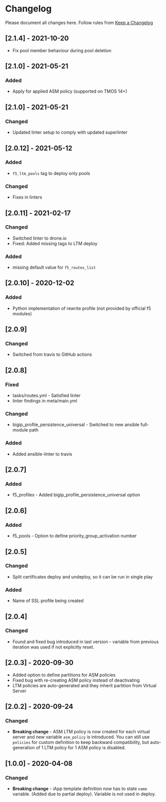 # Changelog

Please document all changes here.
Follow rules from [Keep a Changelog](https://keepachangelog.com/en/0.3.0/)
## [2.1.4] - 2021-10-20
- Fix pool member behaviour during pool deletion

## [2.1.0] - 2021-05-21
### Added
- Apply for applied ASM policy (supported on TMOS 14+)

## [2.1.0] - 2021-05-21
### Changed
- Updated linter setup to comply with updated superlinter

## [2.0.12] - 2021-05-12
### Added
- `f5_ltm_pools` tag to deploy only pools

### Changed
- Fixes in linters

## [2.0.11] - 2021-02-17
### Changed
- Switched linter to drone.io
- Fixed: Added missing tags to LTM deploy

### Added
- missing default value for `f5_routes_list`

## [2.0.10] - 2020-12-02
### Added
- Python implementation of rewrite profile (not provided by official f5 modules)

## [2.0.9]
### Changed
- Switched from travis to GitHub actions

## [2.0.8]
### Fixed
- tasks/routes.yml - Satisfied linter
- linter findings in meta/main.yml

### Changed
- bigip_profile_persistence_universal - Switched to new ansible full-module path

### Added
- Added ansible-linter to travis

## [2.0.7]
### Added
- f5_profiles - Added bigip_profile_persistence_universal option

## [2.0.6]
### Added
- f5_pools - Option to define priority_group_activation number

## [2.0.5]
### Changed
- Split certificates deploy and undeploy, so it can be run in single play
### Added
- Name of SSL profile being created

## [2.0.4]
### Changed
- Found and fixed bug introduced in last version - variable from previous iteration was used if not explicitly reset.

## [2.0.3] - 2020-09-30
- Added option to define partitions for ASM policies
- Fixed bug with re-creating ASM policy instead of deactivating
- LTM policies are auto-generated and they inherit partition from Virtual Server

## [2.0.2] - 2020-09-24
### Changed
- **Breaking change** - ASM LTM policy is now created for each virtual server and new variable `asm_policy` is introduced. You can still use `policies` for custom definition to keep backward compatibility, but auto-generation of 1 LTM policy for 1 ASM policy is disabled.

## [1.0.0] - 2020-04-08
### Changed
- **Breaking change** - iApp template definition now has to state `name` variable. (Added due to partial deploy). Variable is not used in deploy.
